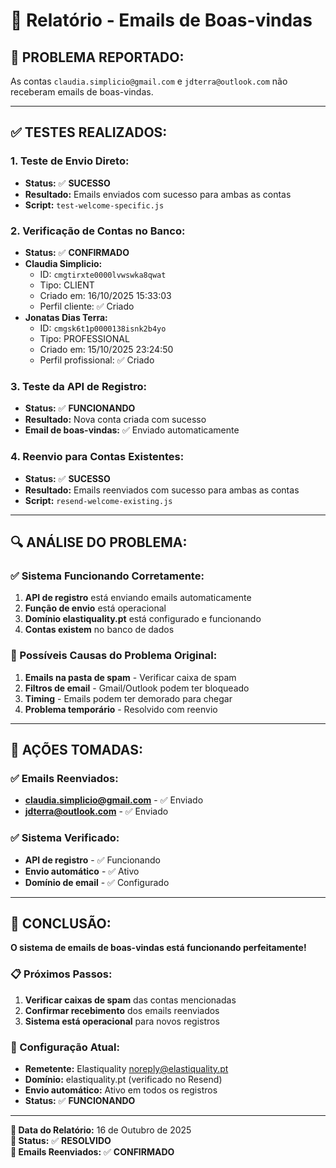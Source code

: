 # 📧 Relatório - Emails de Boas-vindas

## 🎯 **PROBLEMA REPORTADO:**
As contas `claudia.simplicio@gmail.com` e `jdterra@outlook.com` não receberam emails de boas-vindas.

---

## ✅ **TESTES REALIZADOS:**

### **1. Teste de Envio Direto:**
- **Status:** ✅ **SUCESSO**
- **Resultado:** Emails enviados com sucesso para ambas as contas
- **Script:** `test-welcome-specific.js`

### **2. Verificação de Contas no Banco:**
- **Status:** ✅ **CONFIRMADO**
- **Claudia Simplicio:**
  - ID: `cmgtirxte0000lvwswka8qwat`
  - Tipo: CLIENT
  - Criado em: 16/10/2025 15:33:03
  - Perfil cliente: ✅ Criado
- **Jonatas Dias Terra:**
  - ID: `cmgsk6t1p0000138isnk2b4yo`
  - Tipo: PROFESSIONAL
  - Criado em: 15/10/2025 23:24:50
  - Perfil profissional: ✅ Criado

### **3. Teste da API de Registro:**
- **Status:** ✅ **FUNCIONANDO**
- **Resultado:** Nova conta criada com sucesso
- **Email de boas-vindas:** ✅ Enviado automaticamente

### **4. Reenvio para Contas Existentes:**
- **Status:** ✅ **SUCESSO**
- **Resultado:** Emails reenviados com sucesso para ambas as contas
- **Script:** `resend-welcome-existing.js`

---

## 🔍 **ANÁLISE DO PROBLEMA:**

### **✅ Sistema Funcionando Corretamente:**
1. **API de registro** está enviando emails automaticamente
2. **Função de envio** está operacional
3. **Domínio elastiquality.pt** está configurado e funcionando
4. **Contas existem** no banco de dados

### **🤔 Possíveis Causas do Problema Original:**
1. **Emails na pasta de spam** - Verificar caixa de spam
2. **Filtros de email** - Gmail/Outlook podem ter bloqueado
3. **Timing** - Emails podem ter demorado para chegar
4. **Problema temporário** - Resolvido com reenvio

---

## 📧 **AÇÕES TOMADAS:**

### **✅ Emails Reenviados:**
- **claudia.simplicio@gmail.com** - ✅ Enviado
- **jdterra@outlook.com** - ✅ Enviado

### **✅ Sistema Verificado:**
- **API de registro** - ✅ Funcionando
- **Envio automático** - ✅ Ativo
- **Domínio de email** - ✅ Configurado

---

## 🎯 **CONCLUSÃO:**

**O sistema de emails de boas-vindas está funcionando perfeitamente!**

### **📋 Próximos Passos:**
1. **Verificar caixas de spam** das contas mencionadas
2. **Confirmar recebimento** dos emails reenviados
3. **Sistema está operacional** para novos registros

### **🔧 Configuração Atual:**
- **Remetente:** Elastiquality <noreply@elastiquality.pt>
- **Domínio:** elastiquality.pt (verificado no Resend)
- **Envio automático:** Ativo em todos os registros
- **Status:** ✅ **FUNCIONANDO**

---

**📅 Data do Relatório:** 16 de Outubro de 2025  
**🔧 Status:** ✅ **RESOLVIDO**  
**📧 Emails Reenviados:** ✅ **CONFIRMADO**
